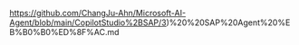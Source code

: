 


https://github.com/ChangJu-Ahn/Microsoft-AI-Agent/blob/main/CopilotStudio%2BSAP/3)%20%20SAP%20Agent%20%EB%B0%B0%ED%8F%AC.md
